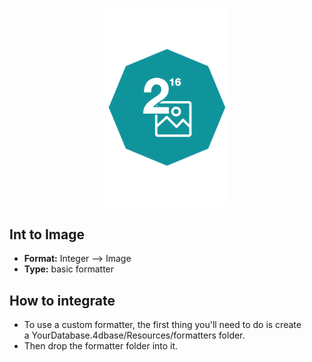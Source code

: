 <p align="center"><img src="https://github.com/4d-for-ios/4d-for-ios-formatter-IntegerToImage/blob/master/formatter.png" alt="Int to Image” height="auto" width="200"></p>

## Int to Image

* **Format:** Integer ⟶ Image
* **Type:** basic formatter

## How to integrate

* To use a custom formatter, the first thing you'll need to do is create a YourDatabase.4dbase/Resources/formatters folder.
* Then drop the formatter folder into it. 
